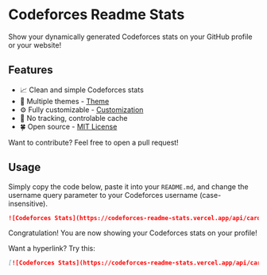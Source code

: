 
# Codeforces Readme Stats

Show your dynamically generated Codeforces stats on your GitHub profile or your website!

## Features

- 📈 Clean and simple Codeforces stats
- 🎨 Multiple themes - [Theme](./themes.md)
- ⚙️ Fully customizable - [Customization](./customization.md)
- 🚫 No tracking, controlable cache
- 🍀 Open source - [MIT License](https://github.com/RedHeadphone/Codeforces-readme-stats/LICENSE)

Want to contribute? Feel free to open a pull request!

## Usage

Simply copy the code below, paste it into your `README.md`, and change the username query parameter to your Codeforces username (case-insensitive).

```md
![Codeforces Stats](https://codeforces-readme-stats.vercel.app/api/card?username=redheadphone)
```

Congratulation! You are now showing your Codeforces stats on your profile!

Want a hyperlink? Try this:

```md
[![Codeforces Stats](https://codeforces-readme-stats.vercel.app/api/card?username=redheadphone)](https://codeforces.com/profile/redheadphone)
```